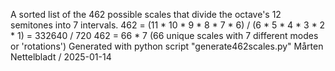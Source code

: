 A sorted list of the 462 possible scales that divide the octave's 12 semitones into 7 intervals.
462 = (11 * 10 * 9 * 8 * 7 * 6) / (6 * 5 * 4 * 3 * 2 * 1) = 332640 / 720
462 = 66 * 7 (66 unique scales with 7 different modes or 'rotations')
Generated with python script "generate462scales.py"
Mårten Nettelbladt / 2025-01-14
